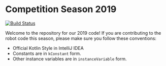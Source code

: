 # Competition Season 2019

[![Build Status](https://dev.azure.com/frc5190/Robot%20Code/_apis/build/status/2019%20Competition%20Code)](https://dev.azure.com/frc5190/Robot%20Code/_build/latest?definitionId=4)

Welcome to the repository for our 2019 code! If you are contributing to the robot code this season, please make sure you follow these conventions:
 * Official Kotlin Style in IntelliJ IDEA
 * Constants are in `kConstant` form.
 * Other instance variables are in `instanceVariable` form.
